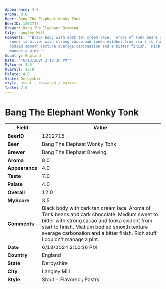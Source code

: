 ```yaml
---
Appearance: 4.0
Aroma: 8.0
Beer: Bang The Elephant Wonky Tonk
BeerID: 1202715
Brewer: Bang The Elephant Brewing
City: Langley Mill
Comments: '"Black body with dark tan cream lace.  Aroma of Tonk beans and dark chocolate.  Medium
  sweet to bitter with strong cacao and tonka evident from start to finish.  Medium
  bodied smooth texture average carbonation and a bitter finish.  Rich stuff I couldn''t
  manage a pint."'
Country: England
Date: '"6/13/2024 2:10:36 PM"'
MyScore: 3.5
Overall: 12.0
Palate: 4.0
State: Derbyshire
Style: Stout - Flavored / Pastry
Taste: 7.0
---
```


# Bang The Elephant Wonky Tonk

| Field         | Value |
|---------------|-------|
| **BeerID** | 1202715 |
| **Beer** | Bang The Elephant Wonky Tonk |
| **Brewer** | Bang The Elephant Brewing |
| **Aroma** | 8.0 |
| **Appearance** | 4.0 |
| **Taste** | 7.0 |
| **Palate** | 4.0 |
| **Overall** | 12.0 |
| **MyScore** | 3.5 |
| **Comments** | Black body with dark tan cream lace.  Aroma of Tonk beans and dark chocolate.  Medium sweet to bitter with strong cacao and tonka evident from start to finish.  Medium bodied smooth texture average carbonation and a bitter finish.  Rich stuff I couldn't manage a pint. |
| **Date** | 6/13/2024 2:10:36 PM |
| **Country** | England |
| **State** | Derbyshire |
| **City** | Langley Mill |
| **Style** | Stout - Flavored / Pastry |
